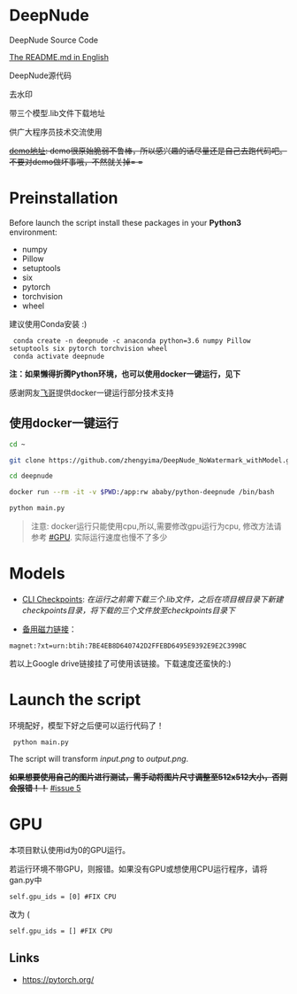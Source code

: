 
# DeepNude

DeepNude Source Code 

[The README.md in English](https://github.com/zhengyima/DeepNude_NoWatermark_withModel/blob/master/README_EN.md)

DeepNude源代码

去水印 

带三个模型.lib文件下载地址

供广大程序员技术交流使用

~~[demo地址](http://39.105.149.229/): demo很原始脆弱不鲁棒，所以感兴趣的话尽量还是自己去跑代码吧。不要对demo做坏事哦，不然就关掉= =~~

# Preinstallation

Before launch the script install these packages in your **Python3** environment:
- numpy
- Pillow
- setuptools
- six
- pytorch 
- torchvision
- wheel

建议使用Conda安装 :) 


```
 conda create -n deepnude -c anaconda python=3.6 numpy Pillow setuptools six pytorch torchvision wheel
 conda activate deepnude
```

**注：如果懒得折腾Python环境，也可以使用docker一键运行，见下**

感谢网友[飞哥](https://github.com/fizzday)提供docker一键运行部分技术支持

## 使用docker一键运行
```bash
cd ~

git clone https://github.com/zhengyima/DeepNude_NoWatermark_withModel.git deepnude

cd deepnude

docker run --rm -it -v $PWD:/app:rw ababy/python-deepnude /bin/bash

python main.py
```
> 注意: docker运行只能使用cpu,所以,需要修改gpu运行为cpu, 修改方法请参考 [#GPU](#gpu). 实际运行速度也慢不了多少

# Models

* [CLI Checkpoints](https://drive.google.com/open?id=1w6ZO47To4BGh67WjeFCTBZiGVMFrK_po): *在运行之前需下载三个.lib文件，之后在项目根目录下新建checkpoints目录，将下载的三个文件放至checkpoints目录下*

* [备用磁力链接](magnet:?xt=urn:btih:7BE4EB8D640742D2FFEBD6495E9392E9E2C399BC)：
```
magnet:?xt=urn:btih:7BE4EB8D640742D2FFEBD6495E9392E9E2C399BC
```

若以上Google drive链接挂了可使用该链接。下载速度还蛮快的:)


# Launch the script

环境配好，模型下好之后便可以运行代码了！

```
 python main.py
```

The script will transform *input.png* to *output.png*.

~~**如果想要使用自己的图片进行测试，需手动将图片尺寸调整至512x512大小，否则会报错！！**~~
[#issue 5](https://github.com/zhengyima/DeepNude_NoWatermark_withModel/issues/5) 


# GPU

本项目默认使用id为0的GPU运行。

若运行环境不带GPU，则报错。如果没有GPU或想使用CPU运行程序，请将gan.py中

```
self.gpu_ids = [0] #FIX CPU
```

改为 (

```
self.gpu_ids = [] #FIX CPU
```

## Links
- https://pytorch.org/

